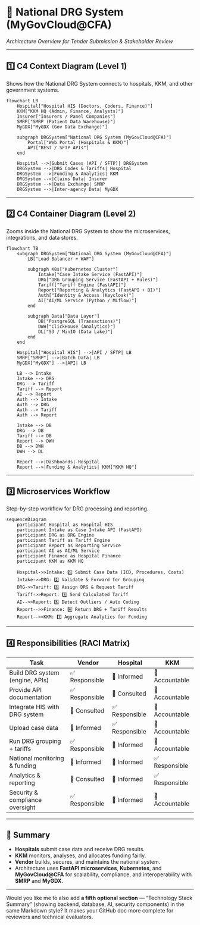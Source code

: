 # 🏥 National DRG System (MyGovCloud@CFA)

*Architecture Overview for Tender Submission & Stakeholder Review*

---

## 1️⃣ **C4 Context Diagram (Level 1)**

Shows how the National DRG System connects to hospitals, KKM, and other government systems.

```mermaid
flowchart LR
    Hospital["Hospital HIS (Doctors, Coders, Finance)"]
    KKM["KKM HQ (Admin, Finance, Analysts)"]
    Insurer["Insurers / Panel Companies"]
    SMRP["SMRP (Patient Data Warehouse)"]
    MyGDX["MyGDX (Gov Data Exchange)"]

    subgraph DRGSystem["National DRG System (MyGovCloud@CFA)"]
        Portal["Web Portal (Hospitals & KKM)"]
        API["REST / SFTP APIs"]
    end

    Hospital -->|Submit Cases (API / SFTP)| DRGSystem
    DRGSystem -->|DRG Codes & Tariffs| Hospital
    DRGSystem -->|Funding & Analytics| KKM
    DRGSystem -->|Claims Data| Insurer
    DRGSystem -->|Data Exchange| SMRP
    DRGSystem -->|Inter-agency Data| MyGDX
```

---

## 2️⃣ **C4 Container Diagram (Level 2)**

Zooms inside the National DRG System to show the microservices, integrations, and data stores.

```mermaid
flowchart TB
    subgraph DRGSystem["National DRG System (MyGovCloud@CFA)"]
        LB["Load Balancer + WAF"]

        subgraph K8s["Kubernetes Cluster"]
            Intake["Case Intake Service (FastAPI)"]
            DRG["DRG Grouping Service (FastAPI + Rules)"]
            Tariff["Tariff Engine (FastAPI)"]
            Report["Reporting & Analytics (FastAPI + BI)"]
            Auth["Identity & Access (Keycloak)"]
            AI["AI/ML Service (Python / MLflow)"]
        end

        subgraph Data["Data Layer"]
            DB["PostgreSQL (Transactions)"]
            DWH["ClickHouse (Analytics)"]
            DL["S3 / MinIO (Data Lake)"]
        end
    end

    Hospital["Hospital HIS"] -->|API / SFTP| LB
    SMRP["SMRP"] -->|Batch Data| LB
    MyGDX["MyGDX"] -->|API| LB

    LB --> Intake
    Intake --> DRG
    DRG --> Tariff
    Tariff --> Report
    AI --> Report
    Auth --> Intake
    Auth --> DRG
    Auth --> Tariff
    Auth --> Report

    Intake --> DB
    DRG --> DB
    Tariff --> DB
    Report --> DWH
    DB --> DWH
    DWH --> DL

    Report -->|Dashboards| Hospital
    Report -->|Funding & Analytics| KKM["KKM HQ"]
```

---

## 3️⃣ **Microservices Workflow**

Step-by-step workflow for DRG processing and reporting.

```mermaid
sequenceDiagram
    participant Hospital as Hospital HIS
    participant Intake as Case Intake API (FastAPI)
    participant DRG as DRG Engine
    participant Tariff as Tariff Engine
    participant Report as Reporting Service
    participant AI as AI/ML Service
    participant Finance as Hospital Finance
    participant KKM as KKM HQ

    Hospital->>Intake: 1️⃣ Submit Case Data (ICD, Procedures, Costs)
    Intake->>DRG: 2️⃣ Validate & Forward for Grouping
    DRG->>Tariff: 3️⃣ Assign DRG & Request Tariff
    Tariff->>Report: 4️⃣ Send Calculated Tariff
    AI-->>Report: 5️⃣ Detect Outliers / Auto Coding
    Report-->>Finance: 6️⃣ Return DRG + Tariff Results
    Report-->>KKM: 7️⃣ Aggregate Analytics for Funding
```

---

## 4️⃣ **Responsibilities (RACI Matrix)**

| **Task**                        | **Vendor**    | **Hospital**  | **KKM**        |
| ------------------------------- | ------------- | ------------- | -------------- |
| Build DRG system (engine, APIs) | ✅ Responsible | 🔹 Informed   | 🔹 Accountable |
| Provide API documentation       | ✅ Responsible | 🔹 Consulted  | 🔹 Accountable |
| Integrate HIS with DRG system   | 🔹 Consulted  | ✅ Responsible | 🔹 Accountable |
| Upload case data                | 🔹 Informed   | ✅ Responsible | 🔹 Accountable |
| Run DRG grouping + tariffs      | ✅ Responsible | 🔹 Informed   | 🔹 Accountable |
| National monitoring & funding   | 🔹 Informed   | 🔹 Informed   | ✅ Responsible  |
| Analytics & reporting           | 🔹 Consulted  | 🔹 Informed   | ✅ Responsible  |
| Security & compliance oversight | ✅ Responsible | 🔹 Informed   | 🔹 Accountable |

---

## 📘 Summary

* **Hospitals** submit case data and receive DRG results.
* **KKM** monitors, analyses, and allocates funding fairly.
* **Vendor** builds, secures, and maintains the national system.
* Architecture uses **FastAPI microservices**, **Kubernetes**, and **MyGovCloud@CFA** for scalability, compliance, and interoperability with **SMRP** and **MyGDX**.

---

Would you like me to also add **a fifth optional section** — “Technology Stack Summary” (showing backend, database, AI, security components) in the same Markdown style?
It makes your GitHub doc more complete for reviewers and technical evaluators.
